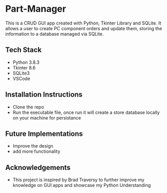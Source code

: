 # Part-Manager

This is a CRUD GUI app created with Python, Tkinter Library and SQLite. It allows a user to create PC component orders and update them, storing the information to a database managed via SQLite.

## Tech Stack
- Python 3.8.3
- Tkinter 8.6
- SQLite3
- VSCode

## Installation Instructions
- Clone the repo
- Run the executable file, once run it will create a store database locally on your machine for persistance

## Future Implementations
- Improve the design
- add more functionality
## Acknowledgements
- This project is inspired by Brad Traversy to further improve my knowledge on GUI apps and showcase my Python Understanding
